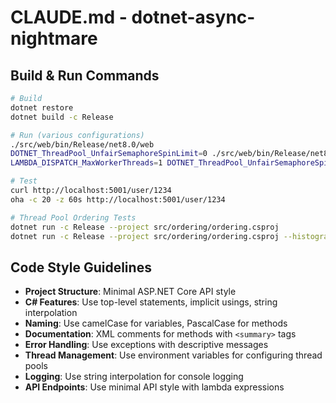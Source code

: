 # CLAUDE.md - dotnet-async-nightmare

## Build & Run Commands
```bash
# Build
dotnet restore
dotnet build -c Release

# Run (various configurations)
./src/web/bin/Release/net8.0/web
DOTNET_ThreadPool_UnfairSemaphoreSpinLimit=0 ./src/web/bin/Release/net8.0/web
LAMBDA_DISPATCH_MaxWorkerThreads=1 DOTNET_ThreadPool_UnfairSemaphoreSpinLimit=0 ./src/web/bin/Release/net8.0/web

# Test
curl http://localhost:5001/user/1234
oha -c 20 -z 60s http://localhost:5001/user/1234

# Thread Pool Ordering Tests
dotnet run -c Release --project src/ordering/ordering.csproj
dotnet run -c Release --project src/ordering/ordering.csproj --histogram
```

## Code Style Guidelines
- **Project Structure**: Minimal ASP.NET Core API style
- **C# Features**: Use top-level statements, implicit usings, string interpolation
- **Naming**: Use camelCase for variables, PascalCase for methods
- **Documentation**: XML comments for methods with `<summary>` tags
- **Error Handling**: Use exceptions with descriptive messages
- **Thread Management**: Use environment variables for configuring thread pools
- **Logging**: Use string interpolation for console logging
- **API Endpoints**: Use minimal API style with lambda expressions